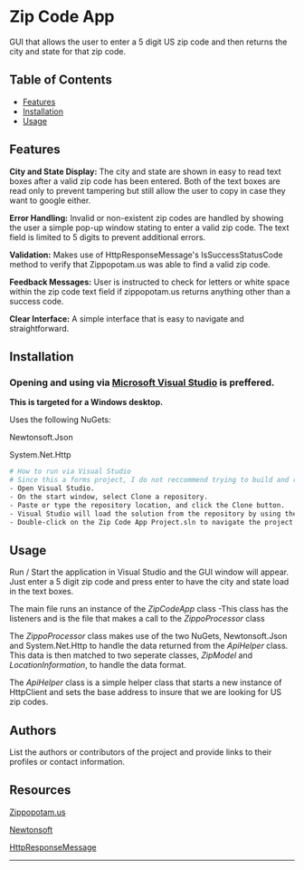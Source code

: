 # Zip Code App

GUI that allows the user to enter a 5 digit US zip code and then returns the city and state for that zip code.

## Table of Contents

- [Features](#features)
- [Installation](#installation)
- [Usage](#usage)

## Features

**City and State Display:** The city and state are shown in easy to read text boxes after a valid zip code has been entered. Both of the text boxes are read only to prevent tampering but still allow the user to copy in case they want to google either.

**Error Handling:** Invalid or non-existent zip codes are handled by showing the user a simple pop-up window stating to enter a valid zip code. The text field is limited to 5 digits to prevent additional errors.

**Validation:** Makes use of HttpResponseMessage's IsSuccessStatusCode method to verify that Zippopotam.us was able to find a valid zip code.

**Feedback Messages:** User is instructed to check for letters or white space within the zip code text field if zippopotam.us returns anything other than a success code. 

**Clear Interface:** A simple interface that is easy to navigate and straightforward.

## Installation

<h3>Opening and using via <a href="https://learn.microsoft.com/en-us/visualstudio/get-started/tutorial-open-project-from-repo?view=vs-2022">Microsoft Visual Studio</a> is preffered.</h3>

**This is targeted for a Windows desktop.**


Uses the following NuGets:

Newtonsoft.Json 

System.Net.Http


```bash
# How to run via Visual Studio
# Since this a forms project, I do not reccommend trying to build and run from the command line.
- Open Visual Studio.
- On the start window, select Clone a repository.
- Paste or type the repository location, and click the Clone button.
- Visual Studio will load the solution from the repository by using the Folder View in the Solution Explorer.
- Double-click on the Zip Code App Project.sln to navigate the project
```

## Usage

Run / Start the application in Visual Studio and the GUI window will appear.
Just enter a 5 digit zip code and press enter to have the city and state load in the text boxes.

The main file runs an instance of the *ZipCodeApp* class
-This class has the listeners and is the file that makes a call to the *ZippoProcessor* class

The *ZippoProcessor* class makes use of the two NuGets, Newtonsoft.Json and System.Net.Http to handle the data returned from the *ApiHelper* class. This data is then matched to two seperate classes, *ZipModel* and *LocationInformation*, to handle the data format.

The *ApiHelper* class is a simple helper class that starts a new instance of HttpClient and sets the base address to insure that we are looking for US zip codes.


## Authors

List the authors or contributors of the project and provide links to their profiles or contact information.

## Resources

[Zippopotam.us](https://api.zippopotam.us/)

[Newtonsoft](https://www.newtonsoft.com/json/help/html/Introduction.htm)

[HttpResponseMessage](https://learn.microsoft.com/en-us/dotnet/api/system.net.http.httpresponsemessage?view=net-7.0)

---
